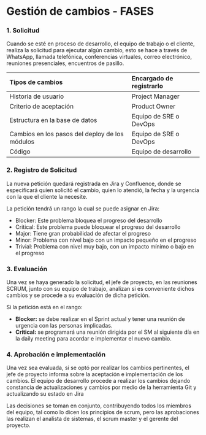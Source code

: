 # Gestión de cambios - FASES

### 1. Solicitud

Cuando se esté en proceso de desarrollo, el equipo de trabajo o el cliente, realiza la solicitud para ejecutar algún cambio, esto se hace a través de WhatsApp, llamada telefónica, conferencias virtuales, correo electrónico, reuniones presenciales, encuentros de pasillo.

| Tipos de cambios | Encargado de registrarlo |
| :--- | :--- |
| Historia de usuario | Project Manager |
| Criterio de aceptación | Product Owner |
| Estructura en la base de datos | Equipo de SRE o DevOps |
| Cambios en los pasos del deploy de los módulos | Equipo de SRE o DevOps |
| Código | Equipo de desarrollo |



### 2. Registro de Solicitud

La nueva petición quedará registrada en Jira y Confluence, donde se especificará quien solicitó el cambio, quien lo atendió, la fecha y la urgencia con la que el cliente la necesite. 



La petición tendrá un rango la cual se puede asignar en Jira:

* Blocker: Este problema bloquea el progreso del desarrollo
* Critical: Este problema puede bloquear el progreso del desarrollo
* Major: Tiene gran probabilidad de afectar el progreso
* Minor: Problema con nivel bajo con un impacto pequeño en el progreso
* Trivial: Problema con nivel muy bajo, con un impacto mínimo o bajo en el progreso

### 3. Evaluación

Una vez se haya generado la solicitud, el jefe de proyecto, en las reuniones SCRUM, junto con su equipo de trabajo, analizan si es conveniente dichos cambios y se procede a su evaluación de dicha petición. 

Si la petición está en el rango:

*  **Blocker:** se debe realizar en el Sprint actual y tener una reunión de urgencia con las personas implicadas.
* **Critical:** se programará una reunión dirigida por el SM al siguiente día en la daily meeting para acordar e implementar el nuevo cambio.

### 4. Aprobación e implementación

Una vez sea evaluada, si se optó por realizar los cambios pertinentes, el jefe de proyecto informa sobre la aceptación e implementación de los cambios. El equipo de desarrollo procede a realizar los cambios dejando constancia de actualizaciones y cambios por medio de la herramienta Git y actualizando su estado en Jira

Las decisiones se toman en conjunto, contribuyendo todos los miembros del equipo, tal como lo dicen los principios de scrum, pero las aprobaciones las realizan el analista de sistemas, el scrum master y el gerente del proyecto.





